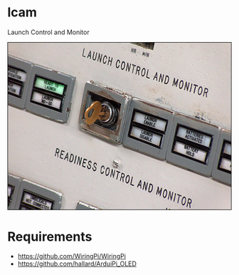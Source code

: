# lcam
Launch Control and Monitor

![lcam](https://raw.githubusercontent.com/pgrandin/lcam/master/launch-key-panel.jpg)

# Requirements 
- https://github.com/WiringPi/WiringPi
- https://github.com/hallard/ArduiPi_OLED
